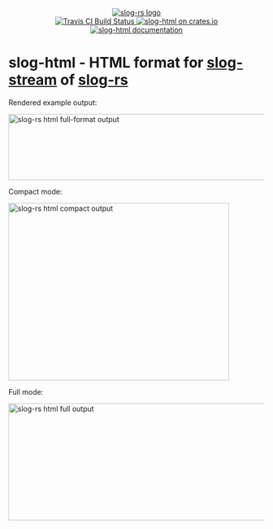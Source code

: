 <p align="center">
  <a href="https://github.com/slog-rs/slog">
  <img src="https://cdn.rawgit.com/slog-rs/misc/master/media/slog.svg" alt="slog-rs logo">
  </a>
  <br>

  <a href="https://travis-ci.org/dfaust/slog-html">
      <img src="https://img.shields.io/travis/dfaust/slog-html/master.svg" alt="Travis CI Build Status">
  </a>

  <a href="https://crates.io/crates/slog-html">
      <img src="https://img.shields.io/crates/d/slog-html.svg" alt="slog-html on crates.io">
  </a>

  <a href="https://docs.rs/slog-html">
      <img src="https://img.shields.io/badge/documentation-docs.rs-df3600.svg" alt="slog-html documentation">
  </a>
</p>

# slog-html - HTML format for [slog-stream] of [slog-rs]

[slog-rs]: //github.com/slog-rs/slog
[slog-stream]: //github.com/slog-rs/stream

Rendered example output:

<img src="https://i.imgur.com/3cK7jhh.png" width="601" height="130" alt="slog-rs html full-format output">

Compact mode:

<img src="https://i.imgur.com/Jr33aAS.png" width="434" height="349" alt="slog-rs html compact output">

Full mode:

<img src="https://i.imgur.com/43RvpfU.png" width="960" height="230" alt="slog-rs html full output">
